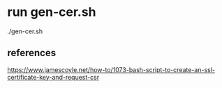 # run gen-cer.sh
./gen-cer.sh

## references
https://www.jamescoyle.net/how-to/1073-bash-script-to-create-an-ssl-certificate-key-and-request-csr